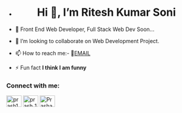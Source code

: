 - <h1 align="center">Hi 👋, I’m Ritesh Kumar Soni</h1>
- 👀 Front End Web Developer, Full Stack Web Dev Soon...
- 💞️ I’m looking to collaborate on Web Development Project.
- 📫 How to reach me:- 📧[EMAIL](mailto:iteshsoni@gmail.com)

- ⚡ Fun fact **I think I am funny**

<h3 align="left">Connect with me:</h3>
<p align="left">
<a href="https://www.facebook.com/profile.php?id=100009976654799" target="blank"><img align="center" src="https://raw.githubusercontent.com/rahuldkjain/github-profile-readme-generator/master/src/images/icons/Social/facebook.svg" alt="prash1605" height="30" width="40" /></a>
<a href="https://www.instagram.com/freak_boy_ritesh/" target="blank"><img align="center" src="https://raw.githubusercontent.com/rahuldkjain/github-profile-readme-generator/master/src/images/icons/Social/instagram.svg" alt="prash_1605" height="30" width="40" /></a>
<a href="https://twitter.com/freakboy_21" target="blank"><img align="center" src="https://raw.githubusercontent.com/rahuldkjain/github-profile-readme-generator/master/src/images/icons/Social/twitter.svg" alt="Prashant_1695" height="30" width="40" /></a>
  
</p>

